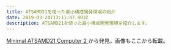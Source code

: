 ```yaml
---
title: ATSAMD21を使った最小構成開発環境の紹介
date: 2019-03-24T13:11:47.903Z
description: ATSAMD21を使った最小構成開発環境を紹介します。
---
```

[Minimal ATSAMD21 Computer 2](http://www.technoblogy.com/show?2HQ2)から発見。画像もここから転載。
